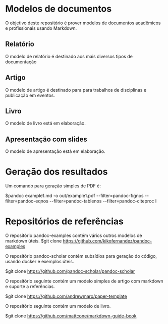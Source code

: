 # Modelos de documentos
O objetivo deste repositório é prover modelos de documentos acadêmicos e profissionais usando Markdown.
## Relatório
O modelo de relatório é destinado aos mais diversos tipos de documentação
## Artigo
O modelo de artigo é destinado para para trabalhos de disciplinas e publicação em eventos.
## Livro
O modelo de livro está em elaboração.
## Apresentação com slides
O modelo de apresentação está em elaboração.
# Geração dos resultados
Um comando para geração simples de PDF é:

$pandoc example1.md -o out/example1.pdf --filter=pandoc-fignos --filter=pandoc-eqnos --filter=pandoc-tablenos --filter=pandoc-citeproc
I

# Repositórios de referências

O repositório pandoc-examples contém vários outros modelos de markdown úteis. 
$git clone https://github.com/kikofernandez/pandoc-examples

O repositório pandoc-scholar contém subsídios para geração do código, usando docker e exemplos úteis. 

$git clone https://github.com/pandoc-scholar/pandoc-scholar

O repositório seguinte contém um modelo simples de artigo com markdown e suporte a referências.

$git clone https://github.com/andrewmarx/paper-template

O repositório seguinte contém um modelo de livro. 

$git clone https://github.com/mattcone/markdown-guide-book

